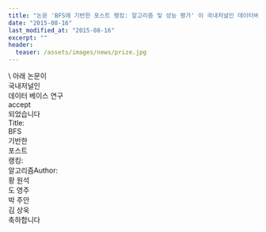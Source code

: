 ```yaml
---
title: "논문 'BFS에 기반한 포스트 랭킹: 알고리즘 및 성능 평가' 이 국내저널인 데이터베이스 연구에 최종 accpet되었습니다."
date: "2015-08-16"
last_modified_at: "2015-08-16"
excerpt: ""
header:
  teaser: /assets/images/news/prize.jpg
---
```

\\
아래 논문이<br>국내저널인<br>데이터 베이스 연구<br>accept<br>되었습니다<br>Title:<br>BFS<br>기반한<br>포스트<br>랭킹:<br>알고리즘Author:<br>황 원석<br>도 영주<br>박 주안<br>김 상욱<br>축하합니다